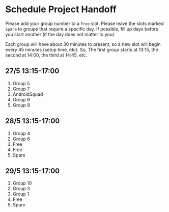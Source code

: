 # Schedule Project Handoff

Please add your group number to a `Free` slot. Please leave the slots marked `Spare` to groups that require a specific day. If possible, fill up days before you start another (if the day does not matter to you).

Each group will have about 30 minutes to present, so a new slot will begin every 45 minutes (setup time, etc). So, The first group starts at 13:15, the second at 14:00, the third at 14:45, etc.

## 27/5 13:15-17:00

1. Group 5
2. Group 7
3. AndroidSquad
4. Group 9
5. Group 8

## 28/5 13:15-17:00

1. Group 4
2. Group 6
3. Free
4. Free
5. Spare

## 29/5 13:15-17:00

1. Group 10
2. Group 3
3. Group 1
4. Free
5. Spare
